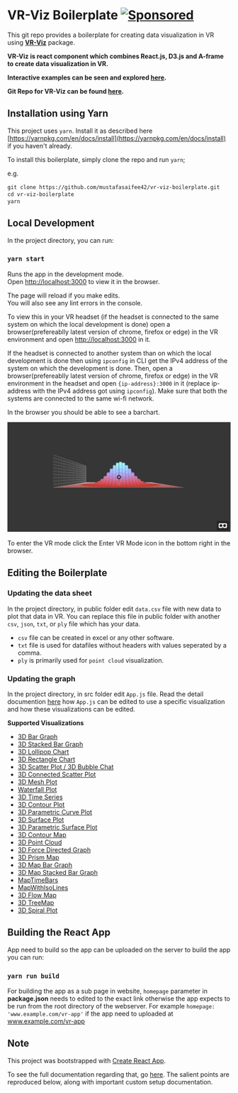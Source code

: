 # VR-Viz Boilerplate [![Sponsored](https://img.shields.io/badge/chilicorn-sponsored-brightgreen.svg?logo=data%3Aimage%2Fpng%3Bbase64%2CiVBORw0KGgoAAAANSUhEUgAAAA4AAAAPCAMAAADjyg5GAAABqlBMVEUAAAAzmTM3pEn%2FSTGhVSY4ZD43STdOXk5lSGAyhz41iz8xkz2HUCWFFhTFFRUzZDvbIB00Zzoyfj9zlHY0ZzmMfY0ydT0zjj92l3qjeR3dNSkoZp4ykEAzjT8ylUBlgj0yiT0ymECkwKjWqAyjuqcghpUykD%2BUQCKoQyAHb%2BgylkAyl0EynkEzmkA0mUA3mj86oUg7oUo8n0k%2FS%2Bw%2Fo0xBnE5BpU9Br0ZKo1ZLmFZOjEhesGljuzllqW50tH14aS14qm17mX9%2Bx4GAgUCEx02JySqOvpSXvI%2BYvp2orqmpzeGrQh%2Bsr6yssa2ttK6v0bKxMBy01bm4zLu5yry7yb29x77BzMPCxsLEzMXFxsXGx8fI3PLJ08vKysrKy8rL2s3MzczOH8LR0dHW19bX19fZ2dna2trc3Nzd3d3d3t3f39%2FgtZTg4ODi4uLj4%2BPlGxLl5eXm5ubnRzPn5%2Bfo6Ojp6enqfmzq6urr6%2Bvt7e3t7u3uDwvugwbu7u7v6Obv8fDz8%2FP09PT2igP29vb4%2BPj6y376%2Bu%2F7%2Bfv9%2Ff39%2Fv3%2BkAH%2FAwf%2FtwD%2F9wCyh1KfAAAAKXRSTlMABQ4VGykqLjVCTVNgdXuHj5Kaq62vt77ExNPX2%2Bju8vX6%2Bvr7%2FP7%2B%2FiiUMfUAAADTSURBVAjXBcFRTsIwHAfgX%2FtvOyjdYDUsRkFjTIwkPvjiOTyX9%2FAIJt7BF570BopEdHOOstHS%2BX0s439RGwnfuB5gSFOZAgDqjQOBivtGkCc7j%2B2e8XNzefWSu%2BsZUD1QfoTq0y6mZsUSvIkRoGYnHu6Yc63pDCjiSNE2kYLdCUAWVmK4zsxzO%2BQQFxNs5b479NHXopkbWX9U3PAwWAVSY%2FpZf1udQ7rfUpQ1CzurDPpwo16Ff2cMWjuFHX9qCV0Y0Ok4Jvh63IABUNnktl%2B6sgP%2BARIxSrT%2FMhLlAAAAAElFTkSuQmCC)](http://spiceprogram.org/oss-sponsorship)

This git repo provides a boilerplate for creating data visualization in VR using __[VR-Viz](https://github.com/mustafasaifee42/VR-Viz)__  package. 

__VR-Viz is react component which combines React.js, D3.js and A-frame to create data visualization in VR.__

__Interactive examples can be seen and explored [here](https://vr-viz.netlify.com).__

__Git Repo for VR-Viz can be found [here](https://github.com/mustafasaifee42/VR-Viz).__ 

## Installation using Yarn
This project uses `yarn`. Install it as described here [https://yarnpkg.com/en/docs/install](https://yarnpkg.com/en/docs/install) if you haven't already.

To install this boilerplate, simply clone the repo and run `yarn`;

e.g.

    git clone https://github.com/mustafasaifee42/vr-viz-boilerplate.git
    cd vr-viz-boilerplate
    yarn

## Local Development

In the project directory, you can run:

### `yarn start`

Runs the app in the development mode.<br>
Open [http://localhost:3000](http://localhost:3000) to view it in the browser.

The page will reload if you make edits.<br>
You will also see any lint errors in the console.

To view this in your VR headset (if the headset is connected to the same system on which the local development is done) open a browser(prefereablly latest version of chrome, firefox or edge) in the VR environment and open [http://localhost:3000](http://localhost:3000) in it.

If the headset is connected to another system than on which the local development is done then using `ipconfig` in CLI get the IPv4 address of the system on which the development is done. Then, open a browser(prefereablly latest version of chrome, firefox or edge) in the VR environment in the headset and open `{ip-address}:3000` in it (replace ip-address with the IPv4 address got using `ipconfig`). Make sure that both the systems are connected to the same wi-fi network.

In the browser you should be able to see a barchart.

![BarGraph](./imgs/bargraph.PNG)

To enter the VR mode click the Enter VR Mode icon in the bottom right in the browser.

## Editing the Boilerplate

### Updating the data sheet

In the project directory, in public folder edit `data.csv` file with new data to plot that data in VR. You can replace this file in public folder with another `csv`, `json`, `txt`, or `ply` file which has your data.

* `csv` file can be created in excel or any other software.
* `txt` file is used for datafiles without headers with values seperated by a comma.
* `ply` is primarily used for `point cloud` visualization.

### Updating the graph

In the project directory, in src folder edit `App.js` file. Read the detail documention [here](https://github.com/mustafasaifee42/VR-Viz) how `App.js` can be edited to use a specific visualization and how these visualizations can be edited.

__Supported Visualizations__
* [3D Bar Graph](https://github.com/mustafasaifee42/VR-Viz/blob/master/ReadMe/BarGraph.md)
* [3D Stacked Bar Graph](https://github.com/mustafasaifee42/VR-Viz/blob/master/ReadMe/StackedBarGraph.md)
* [3D Lollipop Chart](https://github.com/mustafasaifee42/VR-Viz/blob/master/ReadMe/LollipopChart.md)
* [3D Rectangle Chart](https://github.com/mustafasaifee42/VR-Viz/blob/master/ReadMe/RectangleChart.md)
* [3D Scatter Plot / 3D Bubble Chat](https://github.com/mustafasaifee42/VR-Viz/blob/master/ReadMe/ScatterPlot.md)
* [3D Connected Scatter Plot](https://github.com/mustafasaifee42/VR-Viz/blob/master/ReadMe/ConnectedScatterPlot.md)
* [3D Mesh Plot](https://github.com/mustafasaifee42/VR-Viz/blob/master/ReadMe/MeshPlot.md)
* [Waterfall Plot](https://github.com/mustafasaifee42/VR-Viz/blob/master/ReadMe/WaterFallPlot.md)
* [3D Time Series](https://github.com/mustafasaifee42/VR-Viz/blob/master/ReadMe/TimeSeries.md)
* [3D Contour Plot](https://github.com/mustafasaifee42/VR-Viz/blob/master/ReadMe/ContourPlot.md)
* [3D Parametric Curve Plot](https://github.com/mustafasaifee42/VR-Viz/blob/master/ReadMe/ParametricCurvePlot.md)
* [3D Surface Plot](https://github.com/mustafasaifee42/VR-Viz/blob/master/ReadMe/SurfacePlot.md)
* [3D Parametric Surface Plot](https://github.com/mustafasaifee42/VR-Viz/blob/master/ReadMe/ParametricSurfacePlot.md)
* [3D Contour Map](https://github.com/mustafasaifee42/VR-Viz/blob/master/ReadMe/ContourMap.md)
* [3D Point Cloud](https://github.com/mustafasaifee42/VR-Viz/blob/master/ReadMe/PointCloud.md)
* [3D Force Directed Graph](https://github.com/mustafasaifee42/VR-Viz/blob/master/ReadMe/ForceDirectedGraph.md)
* [3D Prism Map](https://github.com/mustafasaifee42/VR-Viz/blob/master/ReadMe/PrismMap.md)
* [3D Map Bar Graph](https://github.com/mustafasaifee42/VR-Viz/blob/master/ReadMe/MapBarChart.md)
* [3D Map Stacked Bar Graph](https://github.com/mustafasaifee42/VR-Viz/blob/master/ReadMe/MapStackedBarChart.md)
* [MapTimeBars](https://github.com/mustafasaifee42/VR-Viz/blob/master/ReadMe/MapTimeBars.md)
* [MapWithIsoLines](https://github.com/mustafasaifee42/VR-Viz/blob/master/ReadMe/MapWithIsoLines.md)
* [3D Flow Map](https://github.com/mustafasaifee42/VR-Viz/blob/master/ReadMe/FlowMap.md)
* [3D TreeMap](https://github.com/mustafasaifee42/VR-Viz/blob/master/ReadMe/TreeMap.md)
* [3D Spiral Plot](https://github.com/mustafasaifee42/VR-Viz/blob/master/ReadMe/SpiralPlot.md)

## Building the React App

App need to build so the app can be uploaded on the server to build the app you can run:

### `yarn run build`

For building the app as a sub page in website, `homepage` parameter in __package.json__ needs to edited to the exact link otherwise the app expects to be run from the root directory of the webserver. For example `homepage: 'www.example.com/vr-app'` if the app need to uploaded at www.example.com/vr-app

## Note

This project was bootstrapped with [Create React App](https://github.com/facebookincubator/create-react-app).

To see the full documentation regarding that, go [here](https://github.com/facebookincubator/create-react-app/blob/master/packages/react-scripts/template/README.md). The salient points are reproduced below, along with important custom setup documentation.
